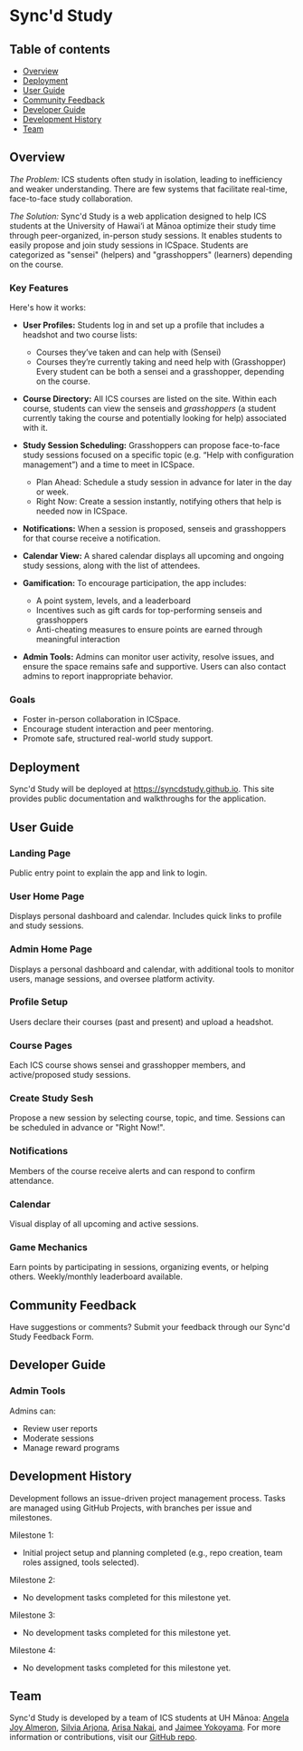 # Sync'd Study

## Table of contents
* [Overview](#overview)
* [Deployment](#development)
* [User Guide](#user-guide)
* [Community Feedback](#community-feedback)
* [Developer Guide](#developer-guide)
* [Development History](#development-history)
* [Team](#team)

## Overview
*The Problem:* ICS students often study in isolation, leading to inefficiency and weaker understanding. There are few systems that facilitate real-time, face-to-face study collaboration.

*The Solution:* Sync'd Study is a web application designed to help ICS students at the University of Hawai‘i at Mānoa optimize their study time through peer-organized, in-person study sessions. It enables students to easily propose and join study sessions in ICSpace. Students are categorized as "sensei" (helpers) and "grasshoppers" (learners) depending on the course.

### Key Features

Here's how it works: 

- **User Profiles:** Students log in and set up a profile that includes a headshot and two course lists:
    - Courses they’ve taken and can help with (Sensei)
    - Courses they’re currently taking and need help with (Grasshopper) Every student can be both a sensei and a grasshopper, depending on the course.

- **Course Directory:** All ICS courses are listed on the site. Within each course, students can view the senseis and *grasshoppers* (a student currently taking the course and potentially looking for help) associated with it. 

- **Study Session Scheduling:** Grasshoppers can propose face-to-face study sessions focused on a specific topic (e.g. “Help with configuration management”) and a time to meet in ICSpace.
    - Plan Ahead: Schedule a study session in advance for later in the day or week.
    - Right Now: Create a session instantly, notifying others that help is needed now in ICSpace.

- **Notifications:** When a session is proposed, senseis and grasshoppers for that course receive a notification.

- **Calendar View:** A shared calendar displays all upcoming and ongoing study sessions, along with the list of attendees.

- **Gamification:** To encourage participation, the app includes:
    - A point system, levels, and a leaderboard
    - Incentives such as gift cards for top-performing senseis and grasshoppers
    - Anti-cheating measures to ensure points are earned through meaningful interaction

- **Admin Tools:** Admins can monitor user activity, resolve issues, and ensure the space remains safe and supportive. Users can also contact admins to report inappropriate behavior.

### Goals

- Foster in-person collaboration in ICSpace.
- Encourage student interaction and peer mentoring.
- Promote safe, structured real-world study support.

## Deployment

Sync'd Study will be deployed at https://syncdstudy.github.io. This site provides public documentation and walkthroughs for the application.

## User Guide

### Landing Page

Public entry point to explain the app and link to login.

### User Home Page

Displays personal dashboard and calendar. Includes quick links to profile and study sessions.

### Admin Home Page

Displays a personal dashboard and calendar, with additional tools to monitor users, manage sessions, and oversee platform activity.

### Profile Setup

Users declare their courses (past and present) and upload a headshot.

### Course Pages

Each ICS course shows sensei and grasshopper members, and active/proposed study sessions.

### Create Study Sesh

Propose a new session by selecting course, topic, and time. Sessions can be scheduled in advance or "Right Now!".

### Notifications

Members of the course receive alerts and can respond to confirm attendance.

### Calendar

Visual display of all upcoming and active sessions.

### Game Mechanics

Earn points by participating in sessions, organizing events, or helping others. Weekly/monthly leaderboard available.

## Community Feedback

Have suggestions or comments? Submit your feedback through our Sync'd Study Feedback Form.

## Developer Guide

### Admin Tools

Admins can:
- Review user reports
- Moderate sessions
- Manage reward programs

## Development History

Development follows an issue-driven project management process. Tasks are managed using GitHub Projects, with branches per issue and milestones.

Milestone 1: 

- Initial project setup and planning completed (e.g., repo creation, team roles assigned, tools selected).

Milestone 2: 

- No development tasks completed for this milestone yet.

Milestone 3: 

- No development tasks completed for this milestone yet.

Milestone 4: 

- No development tasks completed for this milestone yet.


## Team

Sync'd Study is developed by a team of ICS students at UH Mānoa: [Angela Joy Almeron](https://angelaalmeron.github.io/), [Silvia Arjona](https://silviaarjonag.github.io/), [Arisa Nakai](https://arisa-1208.github.io/), and [Jaimee Yokoyama](https://jamiee-tech.github.io/). For more information or contributions, visit our [GitHub repo](https://github.com/syncdstudy/syncdstudy.github.io).
